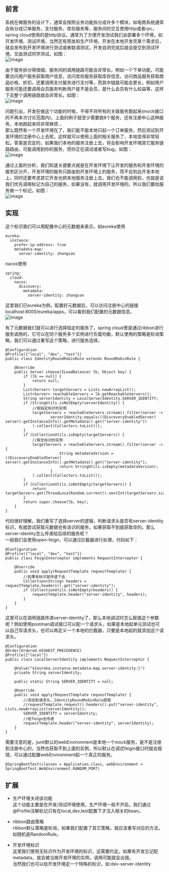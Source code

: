 ## 前言
系统在微服务的设计下，通常会按照业务功能拆分成许多个模块，如电商系统通常会拆分成订单服务，支付服务，库存服务等，服务间的交互使用http或者rpc，spring cloud使用的是http协议。通常为了方便开发测试我们会部署多个环境，如开发环境、测试环境，当然还有预发和生产环境，开发在本地开发完某个需求后，就会发布到开发环境进行测试或者联调测试，开发自测完成后就会提交到测试环境，交由测试同学测试。如图：  
![image]()  

由于服务拆分得很细，服务间的调用链路可能会非常长。例如一个下单功能，可能要访问用户服务获取用户信息，访问库存服务获取库存信息，访问商品服务获取商品价格、折扣，还要调用支付服务进行支付等，而其中链路可能会更长，例如用户服务可能还要调用会员服务判断用户是不是会员，是什么会员有什么权益等，这样下去整个调用链路就会非常长。如图：  
![image]()  

问题引出，开发在做这个功能的时候，不得不将所有的关联服务跑起来(mock接口的不再本次讨论范围内)，上面的例子就至少需要跑8个服务，还有注册中心这种服务，本地跑起来将非常麻烦...  
那么既然有一个开发环境在了，我们能不能本地只起一个订单服务，然后测试到开发环境的注册中心上去呢，这样就可以使用上面的相关服务了，本地变得非常轻松。答案是否定的，如果我们本地的服务注册上去，将会影响开发环境其它服务链路路由，可能调用到你的服务，而你正在调试或者写bug。如图：  
![image]()  

通过上面的分析，我们知道关键要点就是在开发环境下让开发的服务和开发环境的服务区分开，开发环境的服务只路由到开发环境上的服务，而不会到达开发本地上。同时还要考虑其它开发也把本地服务注册上去，我们也不能调用到，也就是说我们优先调用标记为自己的服务，如果没有，就调用开发环境的。所以我们要给服务做一个标记。如图：  
![image]()  

## 实现   
这个标识我们可以用配置中心的元数据来表示。如eureka使用
```
eureka:
  instance:
    prefer-ip-address: true
    metadata-map:
      server-identity: zhangsan
```
nacos使用
```
spring:
  cloud:
    nacos:
      discovery:
        metadata:
          server-identity: zhangsan
```
这里我们已eureka为例，配置好元数据后，可以访问注册中心的链接localhost:8000/eureka/apps，可以看到我们配置的元数据信息。  
![image]()  

有了元数据我们就可以进行选择指定的服务了，spring cloud里是通过ribbon进行服务调用的，它可以在同个服务多个实例进行负载均衡，默认使用的策略是轮询策略，我们可以通过重写这个策略，进行服务选择。
```
@Configuration
@Profile({"local", "dev", "test"})
public class IdentityRoundRobinRule extends RoundRobinRule {

	@Override
	public Server choose(ILoadBalancer lb, Object key) {
		if (lb == null) {
			return null;
		}
		List<Server> targetServers = Lists.newArrayList();
		List<Server> reachableServers = lb.getReachableServers();
		String serverIdentity = LocalServerIdentity.SERVER_IDENTITY;
		if (StringUtils.isNotEmpty(serverIdentity)) {
			//取指定标识的实例
			targetServers = reachableServers.stream().filter(server ->
					serverIdentity.equals(((DiscoveryEnabledServer) server).getInstanceInfo().getMetadata().get("server-identity"))
			).collect(Collectors.toList());
		}
		if (CollectionUtils.isEmpty(targetServers)) {
			//取无标识的实例
			targetServers = reachableServers.stream().filter(server -> {
						String metadataVersion = ((DiscoveryEnabledServer) server).getInstanceInfo().getMetadata().get("server-identity");
						return StringUtils.isEmpty(metadataVersion);
					}
			).collect(Collectors.toList());
		}
		if (CollectionUtils.isNotEmpty(targetServers)) {
			return targetServers.get(ThreadLocalRandom.current().nextInt(targetServers.size()));
		}
		return super.choose(lb, key);
	}
}
```
代码很好理解，我们重写了选择server的逻辑，判断请求头是否有server-identity标识，有就尝试获取元数据也有该识的服务，如果获取不到就获取空的。那么server-identity怎么传递给后续的服务呢？  
一般我们会使用open-feign，可以通过拦截器进行处理，代码如下：
```
@Configuration
@Profile({"local", "dev", "test"})
public class FeignInterceptor implements RequestInterceptor {

	@Override
	public void apply(RequestTemplate requestTemplate) {
		//如果有标识就传递下去
		Collection<String> headers = requestTemplate.headers().get("server-identity");
		if (CollectionUtils.isNotEmpty(headers)) {
			requestTemplate.header("server-identity", headers);
		}
	}
}
```
这里可以在调用链路传递server-identity了，那么本地调试时怎么赋值这个参数呢？例如使用postman调试接口可以配一个请求头，如果是本地起单元测试也可以自己写请求头，也可以再定义一个本地的拦截器，只要是本地起的就添加这个请求头。  
```
@Configuration
@Order(Ordered.HIGHEST_PRECEDENCE)
@Profile({"local"})
public class LocalServerIdentity implements RequestInterceptor {

	@Value("${eureka.instance.metadata-map.server-identity:}")
	private String serverIdentity;

	public static String SERVER_IDENTITY = null;

	@Override
	public void apply(RequestTemplate requestTemplate) {
		//添加到请求头，IdentityRoundRobinRule获取
		//requestTemplate.request().headers().put("server-identity", Lists.newArrayList(serverIdentity));
		SERVER_IDENTITY = serverIdentity;
		//给feign去传递
		requestTemplate.header("server-identity", serverIdentity);
	}
}
```
需要注意的是，junit默认的webEnvironment是本地一个mock服务，是不是注册到注册中心的，当然也获取不到上面的实例，所以默认在调式feigin接口时就会报错，可以通过配置webEnvironment起一个真正的服务。  
```
@SpringBootTest(classes = Application.class, webEnvironment = SpringBootTest.WebEnvironment.RANDOM_PORT)
```

## 扩展  
- 生产环境关闭该功能   
这个功能主要是在开发/测试环境使用，生产环境一般不开启。我们通过@Profile注解标记只有在local,dev,test配置下才注入相关的bean。

- ribbon路由策略  
ribbon默认策略是轮询，如果我们配置了其它策略，就应该重写对应的方法，如随机是RandomRule。

- 开发环境标识  
这里我们使用无标识作为开发环境的标识，这需要约定。如果有开发忘记配metadata，就会被当做开发环境的实例，调用可能就会出错。  
当然我们也可以给开发环境定一个特殊的标识，如:dev-server-identity


